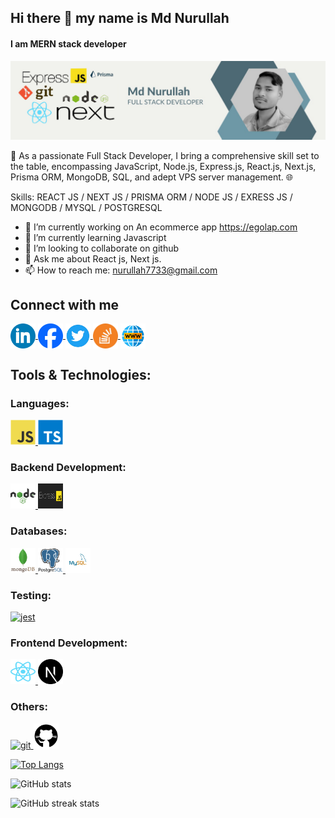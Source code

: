 ## Hi there 👋 my name is Md Nurullah
#### I am MERN stack developer
![I am MERN stack developer](https://github.com/nurullah7733/nurullah7733/blob/main/banner.jpg?raw=true)

🚀 As a passionate Full Stack Developer, I bring a comprehensive skill set to the table, encompassing JavaScript, Node.js, Express.js, React.js, Next.js, Prisma ORM, MongoDB, SQL, and adept VPS server management. 🌐

Skills: REACT JS / NEXT JS / PRISMA ORM / NODE JS / EXRESS JS / MONGODB / MYSQL / POSTGRESQL

- 🔭 I’m currently working on An ecommerce app https://egolap.com 
- 🌱 I’m currently learning Javascript 
- 👯 I’m looking to collaborate on github 
- 💬 Ask me about React js, Next js. 
- 📫 How to reach me: nurullah7733@gmail.com

###



<h2 align="left">Connect with me</h2>

<p align="left">
<a href="https://www.linkedin.com/in/nurullah7733/" target="_blank"> <img align="center" src="https://github.com/nurullah7733/nurullah7733/blob/main/linkedin.png?raw=true" alt="linkedin" height="40" width="40" />
</a> 
<a href="https://www.facebook.com/sinan7733" target="_blank"> <img align="center" src="https://github.com/nurullah7733/nurullah7733/blob/main/facebook.png?raw=true" alt="facebook" height="40" width="40" /> 
</a>
<a href="https://twitter.com/nurullah7733" target="_blank"> <img align="center" src="https://github.com/nurullah7733/nurullah7733/blob/main/twitter.png?raw=true" alt="twitter" height="40" width="40" />
</a>
<a href="https://stackoverflow.com/users/13917851/md-nurullah" target="_blank"> <img align="center" src="https://github.com/nurullah7733/nurullah7733/blob/main/stack.png?raw=true" alt="twitter" height="40" width="40" />
</a>
<a href="https://nurdeveloper.vercel.app" target="_blank"> <img align="center" src="https://github.com/nurullah7733/nurullah7733/blob/main/website.png?raw=true" alt="twitter" height="40" width="40" />
</a>
</p>

<h2 align="left">Tools & Technologies:</h2>
<h3 align="left">Languages:</h3>
<p align="left">

 <a href="https://developer.mozilla.org/en-US/docs/Web/JavaScript" target="_blank"> <img src="https://raw.githubusercontent.com/devicons/devicon/master/icons/javascript/javascript-original.svg"
 alt="typescript" width="40" height="40"/> 
</a>
 <a href="https://www.typescriptlang.org/" target="_blank"> <img src="https://raw.githubusercontent.com/devicons/devicon/master/icons/typescript/typescript-original.svg"
 alt="typescript" width="40" height="40"/> 
</a>
 
</p>


<h3 align="left">Backend Development:</h3>
<p align="left">
    <a href="https://nodejs.org" target="_blank"> <img
            src="https://raw.githubusercontent.com/devicons/devicon/master/icons/nodejs/nodejs-original-wordmark.svg"
            alt="nodejs" width="40" height="40"/> </a>
    <a href="https://expressjs.com" target="_blank"> <img
            src="https://github.com/nurullah7733/nurullah7733/blob/main/express.png?raw=true"
            alt="express" width="40" height="40"/> </a>
</p>


<h3 align="left">Databases:</h3>
<p align="left">
 <a href="https://www.mongodb.com/" target="_blank"> <img
            src="https://raw.githubusercontent.com/devicons/devicon/master/icons/mongodb/mongodb-original-wordmark.svg"
            alt="mongodb" width="40" height="40"/> </a>
    <a href="https://www.postgresql.org" target="_blank"> <img
            src="https://raw.githubusercontent.com/devicons/devicon/master/icons/postgresql/postgresql-original-wordmark.svg"
            alt="postgresql" width="40" height="40"/> </a>
    <a href="https://redis.io" target="_blank"> <img
            src="https://github.com/nurullah7733/nurullah7733/blob/main/mysql.png?raw=true"
            alt="redis" width="40" height="40"/> </a>
   
</p>


<h3 align="left">Testing:</h3>
<p align="left">
    <a href="https://jestjs.io" target="_blank"> <img
            src="https://www.vectorlogo.zone/logos/jestjsio/jestjsio-icon.svg" alt="jest" width="40" height="40"/> </a>
</p>

<h3 align="left">Frontend Development:</h3>
<p align="left">
    <a href="https://react.dev/" target="_blank"> <img
            src="https://raw.githubusercontent.com/nurullah7733/nurullah7733/1db42c1886a3f078b3087c42bab115c86a3c3548/react.svg"
            alt="react js" width="40" height="40"/> </a>
    <a href="https://nextjs.org/" target="_blank"> <img
            src="https://raw.githubusercontent.com/nurullah7733/nurullah7733/1db42c1886a3f078b3087c42bab115c86a3c3548/next-js.svg" alt="nextjs" width="40" height="40"/> </a>
</p>

<h3 align="left">Others:</h3>
<p align="left">
    <a href="https://git-scm.com/" target="_blank"> <img
            src="https://www.vectorlogo.zone/logos/git-scm/git-scm-icon.svg" alt="git" width="40" height="40"/> </a>
    <a href="https://www.github.com/" target="_blank"> <img
            src="https://raw.githubusercontent.com/nurullah7733/nurullah7733/1db42c1886a3f078b3087c42bab115c86a3c3548/github.svg" alt="github"
            width="40" height="40"/> </a>
</p>

 

[![Top Langs](https://github-readme-stats.vercel.app/api/top-langs/?username=nurullah7733)](https://github.com/anuraghazra/github-readme-stats)

![GitHub stats](https://github-readme-stats.vercel.app/api?username=nurullah7733&show_icons=true)  

![GitHub streak stats](https://streak-stats.demolab.com/?user=nurullah7733)  

